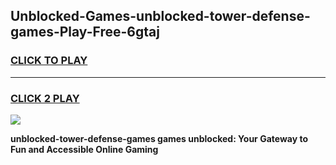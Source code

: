 
## Unblocked-Games-unblocked-tower-defense-games-Play-Free-6gtaj
<h3>
<a href="https://premium76.site?title=unblocked-tower-defense-games&ref=23A">CLICK TO PLAY</a></h3>
<hr>

<h3>
<a href="https://premium76.site?title=unblocked-tower-defense-games&ref=23A">CLICK 2 PLAY</a>
  
</h3>

<a href="https://premium76.site?title=unblocked-tower-defense-games&ref=23A"><img src="https://clearcache.store/games.png"></a>


**unblocked-tower-defense-games games unblocked: Your Gateway to Fun and Accessible Online Gaming**
